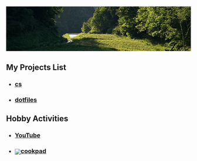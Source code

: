 <p align="center">
    <img src="png/background.png" />
</p>

## **My Projects List**

- ### **[cs](https://shingokumada.github.io/decimal-to-binary)**

- ### **[dotfiles](https://shingokumada.github.io/.dotfiles)**

## **Hobby Activities**

- ### **[YouTube](https://youtube.com/@user-nr5ck5yt8c?feature=shared)**

- ### **<img style="border: 0px; vertical-align: middle;" src="https://img3.cookpad.com/image/link/cpicon.gif"/>[cookpad](https://cookpad.com/kitchen/59003153)**